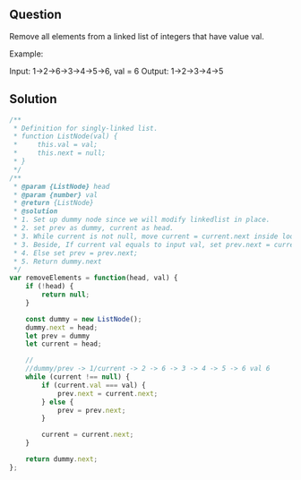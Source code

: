 ## Question
Remove all elements from a linked list of integers that have value val.

Example:

Input:  1->2->6->3->4->5->6, val = 6
Output: 1->2->3->4->5

## Solution
```javascript
/**
 * Definition for singly-linked list.
 * function ListNode(val) {
 *     this.val = val;
 *     this.next = null;
 * }
 */
/**
 * @param {ListNode} head
 * @param {number} val
 * @return {ListNode}
 * @solution
 * 1. Set up dummy node since we will modify linkedlist in place.
 * 2. set prev as dummy, current as head.
 * 3. While current is not null, move current = current.next inside loop.
 * 3. Beside, If current val equals to input val, set prev.next = current.next;
 * 4. Else set prev = prev.next;
 * 5. Return dummy.next
 */
var removeElements = function(head, val) {
    if (!head) {
        return null;
    }

    const dummy = new ListNode();
    dummy.next = head;
    let prev = dummy
    let current = head;

    //
    //dummy/prev -> 1/current -> 2 -> 6 -> 3 -> 4 -> 5 -> 6 val 6
    while (current !== null) {
        if (current.val === val) {
            prev.next = current.next;
        } else {
            prev = prev.next;
        }

        current = current.next;
    }

    return dummy.next;
};
```